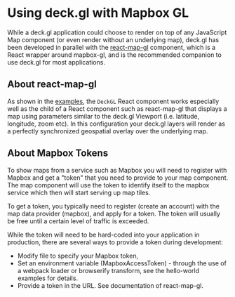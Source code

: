 # Using deck.gl with Mapbox GL

While a deck.gl application could choose to render on top of any JavaScript Map component (or even render without an underlying map), deck.gl has been developed in parallel with the [react-map-gl](https://github.com/uber/react-map-gl) component, which is a React wrapper around mapbox-gl, and is the recommended companion to use deck.gl for most applications.

## About react-map-gl

As shown in the [examples](https://github.com/uber/deck.gl/tree/5.3-release/examples/), the `DeckGL` React component works especially well as the child of a React component such as react-map-gl that displays a map using parameters similar to the deck.gl Viewport (i.e. latitude, longitude, zoom etc). In this configuration your deck.gl layers will render as a perfectly synchronized geospatial overlay over the underlying map.

## About Mapbox Tokens

To show maps from a service such as Mapbox you will need to register with Mapbox and get a "token" that you need to provide to your map component. The map component will use the token to identify itself to the mapbox service which then will start serving up map tiles.

To get a token, you typically need to register (create an account) with the map data provider (mapbox), and apply for a token. The token will usually be free until a certain level of traffic is exceeded.

While the token will need to be hard-coded into your application in production, there are several ways to provide a token during development:

* Modify file to specify your Mapbox token,
* Set an environment variable (MapboxAccessToken) - through the use of a webpack loader or browserify transform, see the hello-world examples for details.
* Provide a token in the URL. See documentation of react-map-gl.

